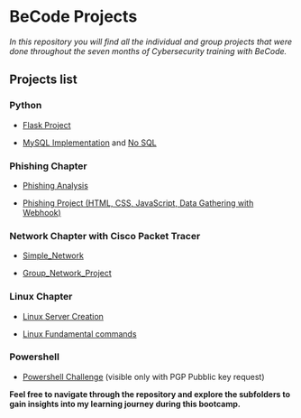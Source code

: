 # BeCode Projects

*In this repository you will find all the individual and group projects that were done throughout the seven months of Cybersecurity training with BeCode.* 

## Projects list

### Python

   - [Flask Project](https://github.com/Crucius96/Becode-Projects/tree/master/Flask_project)

   - [MySQL Implementation](https://github.com/Crucius96/Becode_Cybersecurity/tree/master/Flask_project/MySQL) and [No SQL](https://github.com/Crucius96/Becode_Cybersecurity/tree/master/Flask_project/No_SQL-MongoDB)

### Phishing Chapter

   - [Phishing Analysis](https://github.com/Crucius96/Becode-Projects/tree/master/Phishing%20Chapter/Phishing%20Analysis)

   - [Phishing Project (HTML, CSS, JavaScript, Data Gathering with Webhook)](https://github.com/Crucius96/Becode-Projects/tree/master/Phishing%20Chapter/Phishing%20Exercise)

### Network Chapter with Cisco Packet Tracer

   - [Simple_Network](https://github.com/Crucius96/Network_Architecture/tree/main/Simple_Network)

   - [Group_Network_Project](https://github.com/Crucius96/Network_Architecture/tree/main/Group_Network_Project)

### Linux Chapter

   - [Linux Server Creation](https://github.com/Crucius96/Becode-Projects/tree/master/Linux%20Chapter/Linux%20Server)

   - [Linux Fundamental commands](https://github.com/Crucius96/Becode-Projects/blob/master/Linux%20Chapter/Linux%20Commands/Theory_&_Questionnaire.md)

### Powershell
   
   - [Powershell Challenge](Powershell_Challenge) (visible only with PGP Pubblic key request)


**Feel free to navigate through the repository and explore the subfolders to gain insights into my learning journey during this bootcamp.**
